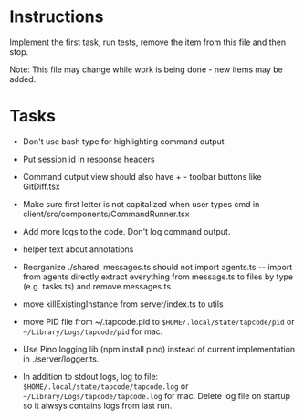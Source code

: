 # Instructions

Implement the first task, run tests, remove the item from this file and then stop.

Note: This file may change while work is being done - new items may be added.

# Tasks

- Don't use bash type for highlighting command output

- Put session id in response headers

- Command output view should also have + - toolbar buttons like GitDiff.tsx

- Make sure first letter is not capitalized when user types cmd in client/src/components/CommandRunner.tsx

- Add more logs to the code. Don't log command output.

- helper text about annotations

- Reorganize ./shared:
  messages.ts should not import agents.ts -- import from agents directly
  extract everything from message.ts to files by type (e.g. tasks.ts) and remove messages.ts

- move killExistingInstance from server/index.ts to utils

- move PID file from ~/.tapcode.pid to `$HOME/.local/state/tapcode/pid` or `~/Library/Logs/tapcode/pid` for mac.

- Use Pino logging lib (npm install pino) instead of current implementation in ./server/logger.ts.

- In addition to stdout logs, log to file: `$HOME/.local/state/tapcode/tapcode.log` or `~/Library/Logs/tapcode/tapcode.log` for mac.
  Delete log file on startup so it alwsys contains logs from last run.
